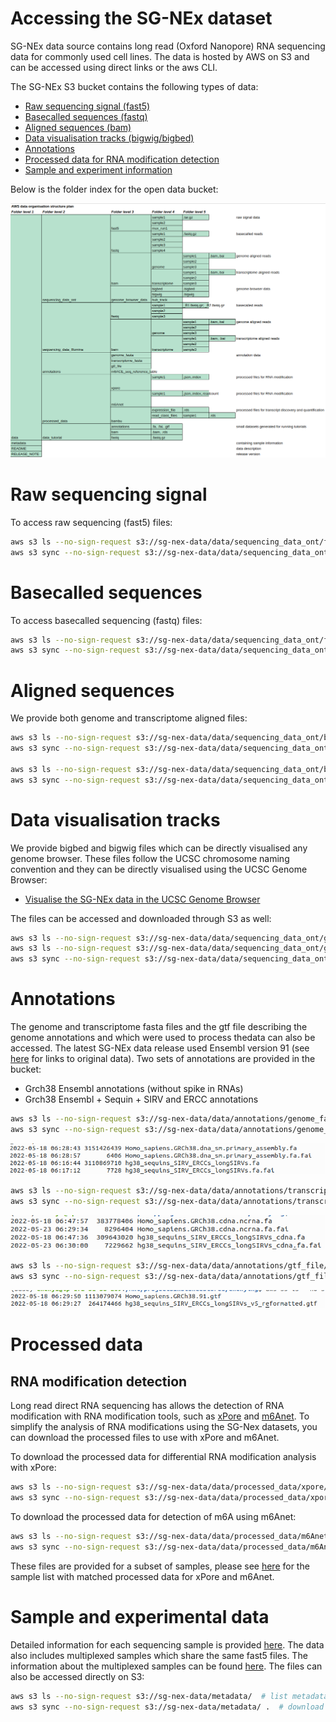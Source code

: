# Accessing the SG-NEx dataset

SG-NEx data source contains long read (Oxford Nanopore) RNA sequencing data for commonly used cell lines. The data is hosted by AWS on S3 and can be accessed using direct links or the aws CLI.

The SG-NEx S3 bucket contains the following types of data:

   - [Raw sequencing signal (fast5)](#raw-sequencing-signal)            
   - [Basecalled sequences (fastq)](#basecalled-sequences)            
   - [Aligned sequences (bam)](#aligned-sequences)     
   - [Data visualisation tracks (bigwig/bigbed)](#data-visualisation-tracks)        
   - [Annotations](#annotations)            
   - [Processed data for RNA modification detection](#processed-data)     
   - [Sample and experiment information](#sample-and-experimental-data)               

 Below is the folder index for the open data bucket:

![folder indexing\!](/images/folder_index.png)

# Raw sequencing signal
To access raw sequencing (fast5) files:

```bash
aws s3 ls --no-sign-request s3://sg-nex-data/data/sequencing_data_ont/fast5/ # list samples 
aws s3 sync --no-sign-request s3://sg-nex-data/data/sequencing_data_ont/fast5/sample_name .    # download fast5 files to your local directory
```

# Basecalled sequences
To access basecalled sequencing (fastq) files:

```bash
aws s3 ls --no-sign-request s3://sg-nex-data/data/sequencing_data_ont/fastq/  # list samples 
aws s3 sync --no-sign-request s3://sg-nex-data/data/sequencing_data_ont/fastq/sample_name .   # download fastq files to your local directory
```
# Aligned sequences

We provide both genome and transcriptome aligned files:

```bash
aws s3 ls --no-sign-request s3://sg-nex-data/data/sequencing_data_ont/bam/genome  # list samples inside this folder
aws s3 sync --no-sign-request s3://sg-nex-data/data/sequencing_data_ont/bam/genome/sample_name .   # download bam files that are aligned to genome 

aws s3 ls --no-sign-request s3://sg-nex-data/data/sequencing_data_ont/bam/transcriptome  # list samples inside this folder
aws s3 sync --no-sign-request s3://sg-nex-data/data/sequencing_data_ont/bam/transcriptome/sample_name .   # download bam files that are aligned to transcriptome
```
# Data visualisation tracks

We provide bigbed and bigwig files which can be directly visualised any genome browser. These files follow the UCSC chromosome naming convention and they can be directly visualised using the UCSC Genome Browser:

- [Visualise the SG-NEx data in the UCSC Genome Browser](http://genome.ucsc.edu/cgi-bin/hgTracks?db=hg38&lastVirtModeType=default&lastVirtModeExtraState=&virtModeType=default&virtMode=0&nonVirtPosition=&position=chrX%3A15222881%2D15533324&hgsid=1427184463_EQ506DJQp0PbCbtAE3rOQe0jej5g)

The files can be accessed and downloaded through S3 as well:
```bash
aws s3 ls --no-sign-request s3://sg-nex-data/data/sequencing_data_ont/genome_browser_data/bigbed/  # list all bigbed files
aws s3 ls --no-sign-request s3://sg-nex-data/data/sequencing_data_ont/genome_browser_data/bigwig/  # list all bigwig files
aws s3 sync --no-sign-request s3://sg-nex-data/data/sequencing_data_ont/genome_browser_data/bigbed/sample_name.bigbed .   # download bigbed file for the a specific sample
```
# Annotations

The genome and transcriptome fasta files and the gtf file describing the genome annotations and which were used to process thedata can also be accessed. The latest SG-NEx data release used Ensembl version 91 (see [here](/docs/ANNOTATIONS.md) for links to original data). Two sets of annotations are provided in the bucket:

- Grch38 Ensembl annotations (without spike in RNAs) 
- Grch38 Ensembl + Sequin + SIRV and ERCC annotations

```bash
aws s3 ls --no-sign-request s3://sg-nex-data/data/annotations/genome_fasta/  # list included genome fasta files used for processing the sequencing data 
aws s3 sync --no-sign-request s3://sg-nex-data/data/annotations/genome_fasta .   # download genome fasta files used for processing the sequencing data 
```


![genome_fasta\!](/images/genome_fasta.png)


```bash
aws s3 ls --no-sign-request s3://sg-nex-data/data/annotations/transcriptome_fasta/  # list included transcriptome fasta files used for processing the sequencing data 
aws s3 sync --no-sign-request s3://sg-nex-data/data/annotations/transcriptome_fasta .   # download transcriptome fasta files used for processing the sequencing data 
```

![transcriptome_fasta\!](/images/transcriptome_fasta.png)


```bash
aws s3 ls --no-sign-request s3://sg-nex-data/data/annotations/gtf_file/  # list included annotation gtf files used in processing the sequencing data 
aws s3 sync --no-sign-request s3://sg-nex-data/data/annotations/gtf_file .  # download nnotation gtf files used for processing the sequencing data 
```
![gtf_file\!](/images/gtf_file.png)



# Processed data 

## RNA modification detection
 Long read direct RNA sequencing has allows the detection of RNA modification with RNA modification tools, such as [xPore](https://github.com/GoekeLab/xpore) and [m6Anet](https://github.com/GoekeLab/m6anet). To simplify the analysis of RNA modifications using the SG-Nex datasets, you can download the processed files to use with xPore and m6Anet. 
 
 To download the processed data for differential RNA modification analysis with xPore:
 ```bash
aws s3 ls --no-sign-request s3://sg-nex-data/data/processed_data/xpore/  # list all samples that have processed data for RNA modification detection using xPore
aws s3 sync --no-sign-request s3://sg-nex-data/data/processed_data/xpore/sample_name .  # download the json and index file needed for running xPore
```
To download the processed data for detection of m6A using m6Anet:
 ```bash
aws s3 ls --no-sign-request s3://sg-nex-data/data/processed_data/m6Anet/  # list all samples that have processed data for RNA modification detection using m6Anet
aws s3 sync --no-sign-request s3://sg-nex-data/data/processed_data/m6Anet/sample_name .  # download the json and index file needed for running m6Anet
```

These files are provided for a subset of samples, please see [here](/docs/samples_with_RNAmod_data.tsv) for the sample list with matched processed data for xPore and m6Anet.

# Sample and experimental data 

Detailed information for each sequencing sample is provided [here](/docs/samples.tsv). The data also includes multiplexed samples which share the same fast5 files. The information about the multiplexed samples can be found [here](/docs/multiplexed_samples.tsv). The files can also be accessed directly on S3:


 ```bash
aws s3 ls --no-sign-request s3://sg-nex-data/metadata/  # list metadata files
aws s3 sync --no-sign-request s3://sg-nex-data/metadata/ .  # download the metadata files
```
